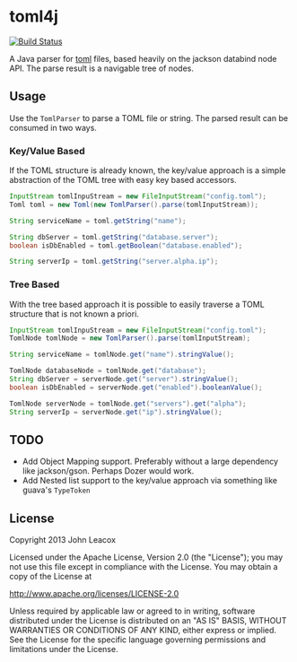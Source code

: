 # toml4j

[![Build Status](https://travis-ci.org/johnlcox/toml4j.png)](https://travis-ci.org/johnlcox/toml4j)

A Java parser for [toml](https://github.com/mojombo/toml) files, based heavily on the jackson databind node API.  The parse result is a navigable tree of nodes.

## Usage

Use the `TomlParser` to parse a TOML file or string.  The parsed result can be consumed in two ways.

### Key/Value Based

If the TOML structure is already known, the key/value approach is a simple abstraction of the TOML tree with easy key based accessors.

```java
InputStream tomlInpuStream = new FileInputStream("config.toml");
Toml toml = new Toml(new TomlParser().parse(tomlInputStream));

String serviceName = toml.getString("name");

String dbServer = toml.getString("database.server");
boolean isDbEnabled = toml.getBoolean("database.enabled");

String serverIp = toml.getString("server.alpha.ip");
```

### Tree Based

With the tree based approach it is possible to easily traverse a TOML structure that is not known a priori.

```java
InputStream tomlInpuStream = new FileInputStream("config.toml");
TomlNode tomlNode = new TomlParser().parse(tomlInputStream);

String serviceName = tomlNode.get("name").stringValue();

TomlNode databaseNode = tomlNode.get("database");
String dbServer = serverNode.get("server").stringValue();
boolean isDbEnabled = serverNode.get("enabled").booleanValue();

TomlNode serverNode = tomlNode.get("servers").get("alpha");
String serverIp = serverNode.get("ip").stringValue();
```

## TODO
* Add Object Mapping support. Preferably without a large dependency like jackson/gson.  Perhaps Dozer would work.
* Add Nested list support to the key/value approach via something like guava's `TypeToken`

## License

Copyright 2013 John Leacox

Licensed under the Apache License, Version 2.0 (the "License");
you may not use this file except in compliance with the License.
You may obtain a copy of the License at

  http://www.apache.org/licenses/LICENSE-2.0

Unless required by applicable law or agreed to in writing, software
distributed under the License is distributed on an "AS IS" BASIS,
WITHOUT WARRANTIES OR CONDITIONS OF ANY KIND, either express or implied.
See the License for the specific language governing permissions and
limitations under the License.
